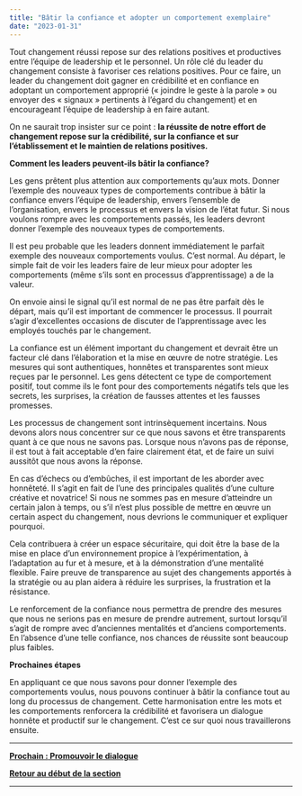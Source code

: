 ```yaml
---
title: "Bâtir la confiance et adopter un comportement exemplaire"
date: "2023-01-31"
---
```


Tout changement réussi repose sur des relations positives et productives entre l’équipe de leadership et le personnel. Un rôle clé du leader du changement consiste à favoriser ces relations positives. Pour ce faire, un leader du changement doit gagner en crédibilité et en confiance en adoptant un comportement approprié (« joindre le geste à la parole » ou envoyer des « signaux » pertinents à l’égard du changement) et en encourageant l’équipe de leadership à en faire autant.

On ne saurait trop insister sur ce point : **la réussite de notre effort de changement repose sur la crédibilité, sur la confiance et sur l’établissement et le maintien de relations positives.**

**Comment les leaders peuvent-ils bâtir la confiance?**

Les gens prêtent plus attention aux comportements qu’aux mots. Donner l’exemple des nouveaux types de comportements contribue à bâtir la confiance envers l’équipe de leadership, envers l’ensemble de l’organisation, envers le processus et envers la vision de l’état futur. Si nous voulons rompre avec les comportements passés, les leaders devront donner l’exemple des nouveaux types de comportements.

Il est peu probable que les leaders donnent immédiatement le parfait exemple des nouveaux comportements voulus. C’est normal. Au départ, le simple fait de voir les leaders faire de leur mieux pour adopter les comportements (même s’ils sont en processus d’apprentissage) a de la valeur.

On envoie ainsi le signal qu’il est normal de ne pas être parfait dès le départ, mais qu’il est important de commencer le processus. Il pourrait s’agir d’excellentes occasions de discuter de l’apprentissage avec les employés touchés par le changement.

La confiance est un élément important du changement et devrait être un facteur clé dans l’élaboration et la mise en œuvre de notre stratégie. Les mesures qui sont authentiques, honnêtes et transparentes sont mieux reçues par le personnel. Les gens détectent ce type de comportement positif, tout comme ils le font pour des comportements négatifs tels que les secrets, les surprises, la création de fausses attentes et les fausses promesses.

Les processus de changement sont intrinsèquement incertains. Nous devons alors nous concentrer sur ce que nous savons et être transparents quant à ce que nous ne savons pas. Lorsque nous n’avons pas de réponse, il est tout à fait acceptable d’en faire clairement état, et de faire un suivi aussitôt que nous avons la réponse.

En cas d’échecs ou d’embûches, il est important de les aborder avec honnêteté. Il s’agit en fait de l’une des principales qualités d’une culture créative et novatrice! Si nous ne sommes pas en mesure d’atteindre un certain jalon à temps, ou s’il n’est plus possible de mettre en œuvre un certain aspect du changement, nous devrions le communiquer et expliquer pourquoi.

Cela contribuera à créer un espace sécuritaire, qui doit être la base de la mise en place d’un environnement propice à l’expérimentation, à l’adaptation au fur et à mesure, et à la démonstration d’une mentalité flexible. Faire preuve de transparence au sujet des changements apportés à la stratégie ou au plan aidera à réduire les surprises, la frustration et la résistance.

Le renforcement de la confiance nous permettra de prendre des mesures que nous ne serions pas en mesure de prendre autrement, surtout lorsqu’il s’agit de rompre avec d’anciennes mentalités et d’anciens comportements. En l’absence d’une telle confiance, nos chances de réussite sont beaucoup plus faibles.

**Prochaines étapes**

En appliquant ce que nous savons pour donner l’exemple des comportements voulus, nous pouvons continuer à bâtir la confiance tout au long du processus de changement. Cette harmonisation entre les mots et les comportements renforcera la crédibilité et favorisera un dialogue honnête et productif sur le changement. C’est ce sur quoi nous travaillerons ensuite.

* * *

[****Prochain :** Promouvoir le dialogue**](https://articles.alpha.canada.ca/framework-for-leading-change/fr/promouvoir-le-dialogue/)

[**Retour au début de la section**](https://articles.alpha.canada.ca/framework-for-leading-change/fr/naviguer-dans-le-monde-du-changement/)

* * *
